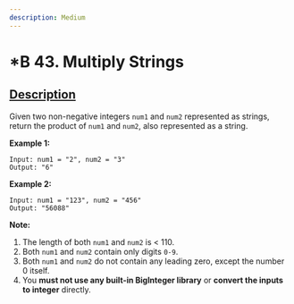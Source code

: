 ```yaml
---
description: Medium
---
```


# \*B 43. Multiply Strings

## [Description](https://leetcode.com/problems/multiply-strings/)

Given two non-negative integers `num1` and `num2` represented as strings, return the product of `num1` and `num2`, also represented as a string.

**Example 1:**

```text
Input: num1 = "2", num2 = "3"
Output: "6"
```

**Example 2:**

```text
Input: num1 = "123", num2 = "456"
Output: "56088"
```

**Note:**

1. The length of both `num1` and `num2` is &lt; 110.
2. Both `num1` and `num2` contain only digits `0-9`.
3. Both `num1` and `num2` do not contain any leading zero, except the number 0 itself.
4. You **must not use any built-in BigInteger library** or **convert the inputs to integer** directly.

